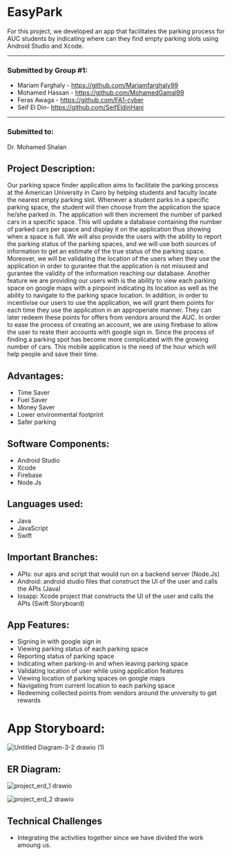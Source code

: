 # EasyPark
For this project, we developed an app that facilitates the parking process for AUC students by indicating where can they find empty parking slots using Android Studio and Xcode.

***
### Submitted by Group #1:
* Mariam Farghaly - https://github.com/Mariamfarghaly99
* Mohamed Hassan - https://github.com/MohamedGamal99
* Feras Awaga - https://github.com/FA1-cyber
* Seif El Din- https://github.com/SeifEldinHani
***

### Submitted to:
Dr. Mohamed Shalan

## Project Description:
Our parking space finder application aims to facilitate the parking process at the American University in Cairo by helping students and faculty locate the nearest empty parking slot. Whenever a student parks in a specific parking space, the student will then choose from the application the space he/she parked in. The application will then increment the number of parked cars in a specific space. This will update a database containing the number of parked cars per space and display it on the application thus showing when a space is full. We will also provide the users with the ability to report the parking status of the parking spaces, and we will use both sources of information to get an estimate of the true status of the parking space. Moreover, we will be validating the location of the users when they use the application in order to gurantee that the application is not misused and gurantee the validity of the information reaching our database. Another feature we are providing our users with is the ability to view each parking space on google maps with a pinpoint indicating its location as well as the ability to navigate to the parking space location. In addition, in order to incentivise our users to use the application, we will grant them points for each time they use the application in an approperiate manner. They can later redeem these points for offers from vendors around the AUC. In order to ease the process of creating an account, we are using firebase to allow the user to reate their accounts with google sign in. Since the process of finding a parking spot has become more complicated with the growing number of cars. This mobile application is the need of the hour which will help people and save their time.

## Advantages:
* Time Saver
* Fuel Saver
* Money Saver
* Lower environmental footprint
* Safer parking

## Software Components:
* Android Studio
* Xcode
* Firebase
* Node.Js

## Languages used:
* Java
* JavaScript
* Swift

## Important Branches:
* APIs: our apis and script that would run on a backend server (Node.Js)
* Android: android studio files that construct the UI of the user and calls the APIs (Java)
* Iosapp: Xcode project that constructs the UI of the user and calls the APIs (Swift Storyboard)

## App Features:
* Signing in with google sign in
* Viewing parking status of each parking space
* Reporting status of parking space
* Indicating when parking-in and when leaving parking space
* Validating location of user while using application features
* Viewing location of parking spaces on google maps
* Navigating from current location to each parking space
* Redeeming collected points from vendors around the university to get rewards

# App Storyboard:
![Untitled Diagram-3-2 drawio (1)](https://user-images.githubusercontent.com/75340968/150280917-b1b2cae1-b5f2-4c90-aeaa-42aa78511924.png)

## ER Diagram:
![project_erd_1 drawio](https://user-images.githubusercontent.com/62557898/150293130-be5fbe9d-31f0-40e1-a3ad-a4c4ad3bf59a.png)

![project_erd_2 drawio](https://user-images.githubusercontent.com/62557898/150292866-28ac224a-296b-4f2e-9aa4-9777417cd84a.png)

## Technical Challenges
* Integrating the activities together since we have divided the work amoung us.
